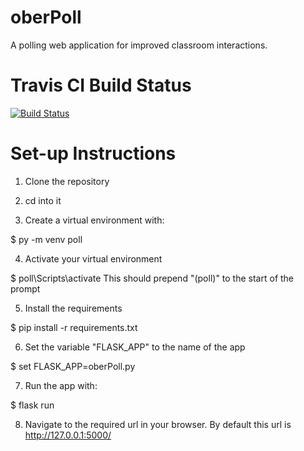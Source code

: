 # oberPoll

A polling web application for improved classroom interactions.


# Travis CI Build Status

[![Build Status](https://travis-ci.com/akshatphumbhra/oberPoll.svg?branch=master)](https://travis-ci.com/akshatphumbhra/oberPoll)

# Set-up Instructions

1) Clone the repository

2) cd into it

3) Create a virtual environment with:

$ py -m venv poll

4) Activate your virtual environment

$ poll\Scripts\activate
This should prepend "(poll)" to the start of the prompt

5) Install the requirements

$ pip install -r requirements.txt

6) Set the variable "FLASK_APP" to the name of the app

$ set FLASK_APP=oberPoll.py

7) Run the app with:

$ flask run

8) Navigate to the required url in your browser. By default this url is http://127.0.0.1:5000/
